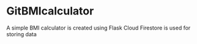 
# GitBMIcalculator
A simple BMI calculator is created using Flask
Cloud Firestore is used for storing data
